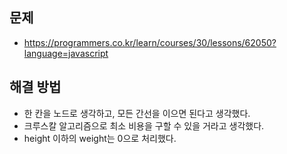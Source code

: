 ## 문제
- https://programmers.co.kr/learn/courses/30/lessons/62050?language=javascript

## 해결 방법
- 한 칸을 노드로 생각하고, 모든 간선을 이으면 된다고 생각했다.
- 크루스칼 알고리즘으로 최소 비용을 구할 수 있을 거라고 생각했다.
- height 이하의 weight는 0으로 처리했다.